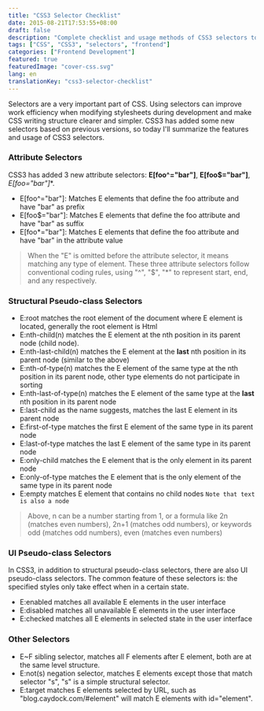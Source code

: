 ```yaml
---
title: "CSS3 Selector Checklist"
date: 2015-08-21T17:53:55+08:00
draft: false
description: "Complete checklist and usage methods of CSS3 selectors to improve development efficiency"
tags: ["CSS", "CSS3", "selectors", "frontend"]
categories: ["Frontend Development"]
featured: true
featuredImage: "cover-css.svg"
lang: en
translationKey: "css3-selector-checklist"
---
```


Selectors are a very important part of CSS. Using selectors can improve work efficiency when modifying stylesheets during development and make CSS writing structure clearer and simpler. CSS3 has added some new selectors based on previous versions, so today I'll summarize the features and usage of CSS3 selectors.

### Attribute Selectors
CSS3 has added 3 new attribute selectors: **E[foo^="bar"]**, **E[foo$="bar"]**, **E[foo*="bar"]**.
* E[foo^="bar"]: Matches E elements that define the foo attribute and have "bar" as prefix
* E[foo$="bar"]: Matches E elements that define the foo attribute and have "bar" as suffix
* E[foo*="bar"]: Matches E elements that define the foo attribute and have "bar" in the attribute value

> When the "E" is omitted before the attribute selector, it means matching any type of element. These three attribute selectors follow conventional coding rules, using "^", "$", "*" to represent start, end, and any respectively.

### Structural Pseudo-class Selectors
* E:root matches the root element of the document where E element is located, generally the root element is Html
* E:nth-child(n) matches the E element at the nth position in its parent node (child node).
* E:nth-last-child(n) matches the E element at the **last** nth position in its parent node (similar to the above)
* E:nth-of-type(n) matches the E element of the same type at the nth position in its parent node, other type elements do not participate in sorting
* E:nth-last-of-type(n) matches the E element of the same type at the **last** nth position in its parent node
* E:last-child as the name suggests, matches the last E element in its parent node
* E:first-of-type matches the first E element of the same type in its parent node
* E:last-of-type matches the last E element of the same type in its parent node
* E:only-child matches the E element that is the only element in its parent node
* E:only-of-type matches the E element that is the only element of the same type in its parent node
* E:empty matches E element that contains no child nodes `Note that text is also a node`

> Above, n can be a number starting from 1, or a formula like 2n (matches even numbers), 2n+1 (matches odd numbers), or keywords odd (matches odd numbers), even (matches even numbers)

### UI Pseudo-class Selectors
In CSS3, in addition to structural pseudo-class selectors, there are also UI pseudo-class selectors. The common feature of these selectors is: the specified styles only take effect when in a certain state.
* E:enabled matches all available E elements in the user interface
* E:disabled matches all unavailable E elements in the user interface
* E:checked matches all E elements in selected state in the user interface

### Other Selectors
* E~F sibling selector, matches all F elements after E element, both are at the same level structure.
* E:not(s) negation selector, matches E elements except those that match selector "s", "s" is a simple structural selector.
* E:target matches E elements selected by URL, such as "blog.caydock.com/#element" will match E elements with id="element".
